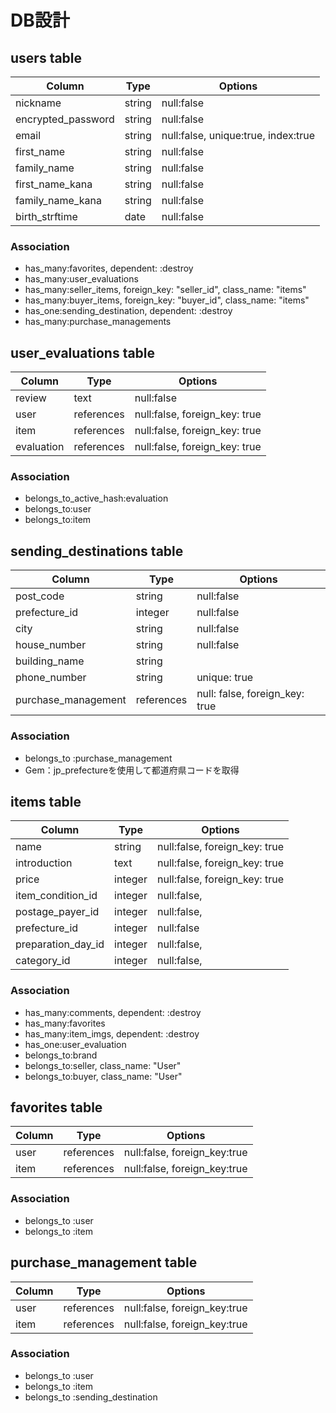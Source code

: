 # DB設計

## users table

| Column             | Type   | Options                              |
|--------------------|--------|--------------------------------------|
| nickname           | string | null:false                           |
| encrypted_password | string | null:false                           |
| email              | string | null:false, unique:true, index:true  |
| first_name         | string | null:false                           |
| family_name        | string | null:false                           |
| first_name_kana    | string | null:false                           |
| family_name_kana   | string | null:false                           |
| birth_strftime     | date   | null:false                           |

### Association

* has_many:favorites, dependent: :destroy
* has_many:user_evaluations
* has_many:seller_items, foreign_key: "seller_id", class_name: "items"
* has_many:buyer_items, foreign_key: "buyer_id", class_name: "items"
* has_one:sending_destination, dependent: :destroy
* has_many:purchase_managements

 ## user_evaluations table

| Column     | Type       | Options                       |
|------------|------------|-------------------------------|
| review     | text       | null:false                    |
| user       | references | null:false, foreign_key: true |
| item       | references | null:false, foreign_key: true |
| evaluation | references | null:false, foreign_key: true |

### Association

* belongs_to_active_hash:evaluation
* belongs_to:user
* belongs_to:item

 ## sending_destinations table

| Column                       | Type       | Options                        |
|------------------------------|------------|--------------------------------|
| post_code                    | string     | null:false                     |
| prefecture_id                | integer    | null:false                     |
| city                         | string     | null:false                     |
| house_number                 | string     | null:false                     |
| building_name                | string     |                                |
| phone_number                 | string     | unique: true                   |
| purchase_management          | references | null: false, foreign_key: true |

### Association

* belongs_to :purchase_management
* Gem：jp_prefectureを使用して都道府県コードを取得

 ## items table

| Column             | Type       | Options                       |
|--------------------|------------|-------------------------------|
| name               | string     | null:false, foreign_key: true |
| introduction       | text       | null:false, foreign_key: true |
| price              | integer    | null:false, foreign_key: true |
| item_condition_id  | integer    | null:false,                   |
| postage_payer_id   | integer    | null:false,                   |
| prefecture_id      | integer    | null:false                    |
| preparation_day_id | integer    | null:false,                   |
| category_id        | integer    | null:false,                   |

### Association
* has_many:comments, dependent: :destroy
* has_many:favorites
* has_many:item_imgs, dependent: :destroy
* has_one:user_evaluation
* belongs_to:brand
* belongs_to:seller, class_name: "User"
* belongs_to:buyer, class_name: "User"

 ## favorites table


| Column | Type       | Options                      |
|--------|------------|------------------------------|
| user   | references | null:false, foreign_key:true |
| item   | references | null:false, foreign_key:true |

### Association

* belongs_to :user
* belongs_to :item

 ## purchase_management table

| Column | Type       | Options                      |
|--------|------------|------------------------------|
| user   | references | null:false, foreign_key:true |
| item   | references | null:false, foreign_key:true |


### Association

* belongs_to :user
* belongs_to :item
* belongs_to :sending_destination